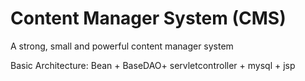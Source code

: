 # Content Manager System (CMS)
A strong, small and powerful content manager system 

Basic Architecture: Bean + BaseDAO+ servletcontroller + mysql + jsp

